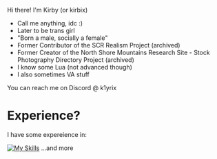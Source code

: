 Hi there! I'm Kirby (or kirbix)

- Call me anything, idc :)
- Later to be trans girl
- "Born a male, socially a female"
- Former Contributor of the SCR Realism Project (archived)
- Former Creator of the North Shore Mountains Research Site - Stock Photography Directory Project (archived)
- I know some Lua (not advanced though)
- I also sometimes VA stuff

You can reach me on Discord @ k1yrix

# Experience?
I have some expereience in:

[![My Skills](https://skillicons.dev/icons?i=html,css,cpp,lua,md,robloxstudio,linux,windows,apple)](https://skillicons.dev) ...and more

<!---
kirbix12/kirbix12 is a ✨ special ✨ repository because its `README.md` (this file) appears on your GitHub profile.
You can click the Preview link to take a look at your changes.
--->
